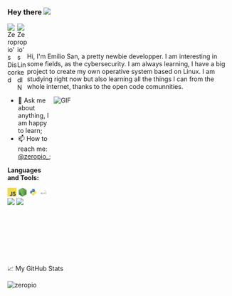### Hey there <img src="https://media.giphy.com/media/hvRJCLFzcasrR4ia7z/giphy.gif" width="25px">
<a href="https://discord.com/users/398195882216128532/">
  <img align="left" alt="Zeropio's Discord" width="22px" src="https://raw.githubusercontent.com/peterthehan/peterthehan/master/assets/discord.svg" />
</a>
<a href="https://www.linkedin.com/in/emilio-sánchez-garcía-8551901ba/">
  <img align="left" alt="Zeropio's LinkedIN" width="22px" src="https://raw.githubusercontent.com/peterthehan/peterthehan/master/assets/linkedin.svg" />
</a>

<br />
<br />
<br />

Hi, I'm Emilio San, a pretty newbie developper. I am interesting in some fields, as the cybersecurity. I am always learning, I have a big project to create my own operative system based on Linux. I am studying right now but also learning all the things I can from the whole internet, thanks to the open code comunnities.


  <img align="right" alt="GIF" src="https://cdn.dribbble.com/users/1059583/screenshots/4171367/coding-freak.gif" width="400" height="256" />
  
- 💬 Ask me about anything, I am happy to learn;
- 📫 How to reach me: [@zeropio_](https://twitter.com/zeropio_);

**Languages and Tools:**  

<code><img height="20" src="https://raw.githubusercontent.com/github/explore/80688e429a7d4ef2fca1e82350fe8e3517d3494d/topics/javascript/javascript.png"></code>
<code><img height="20" src="https://raw.githubusercontent.com/github/explore/80688e429a7d4ef2fca1e82350fe8e3517d3494d/topics/nodejs/nodejs.png"></code>
<code><img height="20" src="https://raw.githubusercontent.com/github/explore/80688e429a7d4ef2fca1e82350fe8e3517d3494d/topics/python/python.png"></code>
<code><img height="20" src="https://raw.githubusercontent.com/github/explore/80688e429a7d4ef2fca1e82350fe8e3517d3494d/topics/mysql/mysql.png"></code>
<code><img height="20" src="https://user-images.githubusercontent.com/78456264/120789321-c5f26a80-c531-11eb-85ca-be4dc539a41a.png"></code>
<code><img height="20" src="https://user-images.githubusercontent.com/78456264/120790658-862c8280-c533-11eb-9f92-90b2312c15b3.png"></code>

<br />
<br />
<br />
<br />
<br />
<br />


📈 My GitHub Stats
<p> <img src="https://github-readme-stats.vercel.app/api?username=zeropio" alt="zeropio" />

